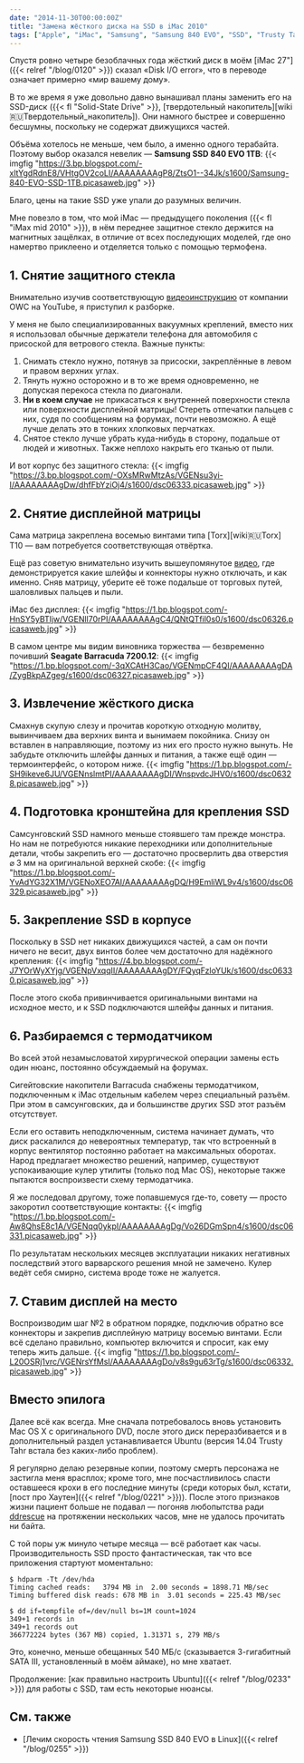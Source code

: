 ```yaml
---
date: "2014-11-30T00:00:00Z"
title: "Замена жёсткого диска на SSD в iMac 2010"
tags: ["Apple", "iMac", "Samsung", "Samsung 840 EVO", "SSD", "Trusty Tahr", "Ubuntu", "гаджеты", "гик-порно", "железо", "очумелые ручки", "ремонт", "сделай сам"]
---
```


Спустя ровно четыре безоблачных года жёсткий диск в моём [iMac 27"]({{< relref "/blog/0120" >}}) сказал «Disk I/O error», что в переводе означает примерно «мир вашему дому».

В то же время я уже довольно давно вынашивал планы заменить его на SSD-диск ({{< fl "Solid-State Drive" >}}, [твердотельный накопитель][wiki:ru:Твердотельный_накопитель]). Они намного быстрее и совершенно бесшумны, поскольку не содержат движущихся частей.

<!--more-->

Объёма хотелось не меньше, чем было, а именно одного терабайта. Поэтому выбор оказался невелик — **Samsung SSD 840 EVO 1TB**:
{{< imgfig "https://3.bp.blogspot.com/-xltYgdRdnE8/VHtgOV2coLI/AAAAAAAAgP8/ZtsO1--34Jk/s1600/Samsung-840-EVO-SSD-1TB.picasaweb.jpg" >}}

Благо, цены на такие SSD уже упали до разумных величин.

Мне повезло в том, что мой iMac — предыдущего поколения ({{< fl "iMax mid 2010" >}}), в нём переднее защитное стекло держится на магнитных защёлках, в отличие от всех последующих моделей, где оно намертво приклеено и отделяется только с помощью термофена.

## 1. Снятие защитного стекла

Внимательно изучив соответствующую [видеоинструкцию](http://www.youtube.com/watch?v=F8Li_bPDAow) от компании OWC на YouTube, я приступил к разборке.

У меня не было специализированных вакуумных креплений, вместо них я использовал обычные держатели телефона для автомобиля с присоской для ветрового стекла. Важные пункты:

1. Снимать стекло нужно, потянув за присоски, закреплённые в левом и правом верхних углах.
2. Тянуть нужно осторожно и в то же время одновременно, не допуская перекоса стекла по диагонали.
3. **Ни в коем случае** не прикасаться к внутренней поверхности стекла или поверхности дисплейной матрицы! Стереть отпечатки пальцев с них, судя по сообщениям на форумах, почти невозможно. А ещё лучше делать это в тонких хлопковых перчатках.
4. Снятое стекло лучше убрать куда-нибудь в сторону, подальше от людей и животных. Также неплохо накрыть его тканью от пыли.

И вот корпус без защитного стекла:
{{< imgfig "https://3.bp.blogspot.com/-OXsMRwMtzAs/VGENsu3yi-I/AAAAAAAAgDw/dhfFbYziOj4/s1600/dsc06333.picasaweb.jpg" >}}

## 2. Снятие дисплейной матрицы

Сама матрица закреплена восемью винтами типа [Torx][wiki:ru:Torx] T10 — вам потребуется соответствующая отвёртка.

Ещё раз советую внимательно изучить вышеупомянутое [видео](http://www.youtube.com/watch?v=F8Li_bPDAow), где демонстрируется какие шлейфы и коннекторы нужно отключать, и как именно. Сняв матрицу, уберите её тоже подальше от торговых путей, шаловливых пальцев и пыли.

iMac без дисплея:
{{< imgfig "https://1.bp.blogspot.com/-HnSY5yBTljw/VGENll70rPI/AAAAAAAAgC4/QNtQTfil0s0/s1600/dsc06326.picasaweb.jpg" >}}

В самом центре мы видим виновника торжества — безвременно почивший **Seagate Barracuda 7200.12**:
{{< imgfig "https://1.bp.blogspot.com/-3qXCAtH3Cao/VGENmpCF4QI/AAAAAAAAgDA/ZygBkpAZgeg/s1600/dsc06327.picasaweb.jpg" >}}

## 3. Извлечение жёсткого диска

Смахнув скупую слезу и прочитав короткую отходную молитву, вывинчиваем два верхних винта и вынимаем покойника. Cнизу он вставлен в направляющие, поэтому из них его просто нужно вынуть. Не забудьте отключить шлейфы данных и питания, а также ещё один — термоинтерфейс, о котором ниже.
{{< imgfig "https://1.bp.blogspot.com/-SH9ikeve6JU/VGENnslmtPI/AAAAAAAAgDI/WnspvdcJHV0/s1600/dsc06328.picasaweb.jpg" >}}

## 4. Подготовка кронштейна для крепления SSD

Самсунговский SSD намного меньше стоявшего там прежде монстра. Но нам не потребуются никакие переходники или дополнительные детали, чтобы закрепить его — достаточно просверлить два отверстия ⌀ 3 мм на оригинальной верхней скобе:
{{< imgfig "https://1.bp.blogspot.com/-YvAdYG32X1M/VGENoXEO7AI/AAAAAAAAgDQ/H9EmliWL9v4/s1600/dsc06329.picasaweb.jpg" >}}

## 5. Закрепление SSD в корпусе

Поскольку в SSD нет никаких движущихся частей, а сам он почти ничего не весит, двух винтов более чем достаточно для надёжного крепления:
{{< imgfig "https://4.bp.blogspot.com/-J7YOrWyXYjg/VGENpVxqqII/AAAAAAAAgDY/FQyqFzloYUk/s1600/dsc06330.picasaweb.jpg" >}}

После этого скоба привинчивается оригинальными винтами на исходное место, и к SSD подключаются шлейфы данных и питания.

## 6. Разбираемся с термодатчиком

Во всей этой незамысловатой хирургической операции замены есть один нюанс, постоянно обсуждаемый на форумах.

Сигейтовские накопители Barracuda снабжены термодатчиком, подключенным к iMac отдельным кабелем через специальный разъём. При этом в самсунговских, да и большинстве других SSD этот разъём отсутствует.

Если его оставить неподключенным, система начинает думать, что диск раскалился до невероятных температур, так что встроенный в корпус вентилятор постоянно работает на максимальных оборотах. Народ предлагает множество решений, например, существуют успокаивающие кулер утилиты (только под Mac OS), некоторые также пытаются воспроизвести схему термодатчика.

Я же последовал другому, тоже попавшемуся где-то, совету — просто закоротил соответствующие контакты:
{{< imgfig "https://1.bp.blogspot.com/-Aw8QhsE8c1A/VGENqq0ykpI/AAAAAAAAgDg/Vo26DGmSpn4/s1600/dsc06331.picasaweb.jpg" >}}

По результатам нескольких месяцев эксплуатации никаких негативных последствий этого варварского решения мной не замечено. Кулер ведёт себя смирно, система вроде тоже не жалуется.

## 7. Ставим дисплей на место

Воспроизводим шаг №2 в обратном порядке, подключив обратно все коннекторы и закрепив дисплейную матрицу восемью винтами. Если всё сделано правильно, компьютер включится и спросит, как ему теперь жить дальше.
{{< imgfig "https://1.bp.blogspot.com/-L20OSRj1vrc/VGENrsYfMsI/AAAAAAAAgDo/v8s9gu63rTg/s1600/dsc06332.picasaweb.jpg" >}}

## Вместо эпилога

Далее всё как всегда. Мне сначала потребовалось вновь установить Mac OS X с оригинального DVD, после этого диск переразбивается и в дополнительный раздел устанавливается Ubuntu (версия 14.04 Trusty Tahr встала без каких-либо проблем).

Я регулярно делаю резервные копии, поэтому смерть персонажа не застигла меня врасплох; кроме того, мне посчастливилось спасти оставшееся крохи в его последние минуты (среди которых был, кстати, [пост про Хаутен]({{< relref "/blog/0221" >}})). После этого признаков жизни пациент больше не подавал — погоняв любопытства ради [ddrescue](http://www.gnu.org/software/ddrescue/) на протяжении нескольких часов, мне не удалось прочитать ни байта.

С той поры уж минуло четыре месяца — всё работает как часы. Производительность SSD просто фантастическая, так что все приложения стартуют моментально:

~~~
$ hdparm -Tt /dev/hda
Timing cached reads:   3794 MB in  2.00 seconds = 1898.71 MB/sec
Timing buffered disk reads: 678 MB in  3.01 seconds = 225.43 MB/sec

$ dd if=tempfile of=/dev/null bs=1M count=1024
349+1 records in
349+1 records out
366772224 bytes (367 MB) copied, 1.31371 s, 279 MB/s
~~~

Это, конечно, меньше обещанных 540 МБ/с (сказывается 3-гигабитный SATA III, установленный в моём аймаке), но мне хватает.

Продолжение: [как правильно настроить Ubuntu]({{< relref "/blog/0233" >}}) для работы с SSD, там есть некоторые нюансы.

## См. также

* [Лечим скорость чтения Samsung SSD 840 EVO в Linux]({{< relref "/blog/0255" >}})
